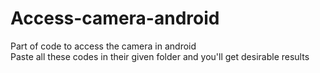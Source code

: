 # Access-camera-android
Part of code to access the camera in android<br/>
Paste all these codes in their given folder and you'll get desirable results
